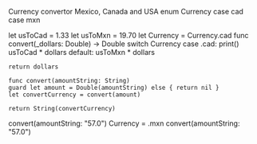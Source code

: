 Currency convertor Mexico, Canada and USA 
enum Currency
case cad
case mxn

let usToCad = 1.33
let usToMxn = 19.70
let Currency = Currency.cad
func convert(_dollars: Double) -> Double
switch Currency
case .cad:
    print()
    usToCad * dollars
    default:
    usToMxn * dollars

    return dollars

    func convert(amountString: String)
    guard let amount = Double(amountString) else { return nil }
    let convertCurrency = convert(amount)
   
    return String(convertCurrency)
    
convert(amountString: "57.0")
Currency = .mxn
convert(amountString: "57.0")
